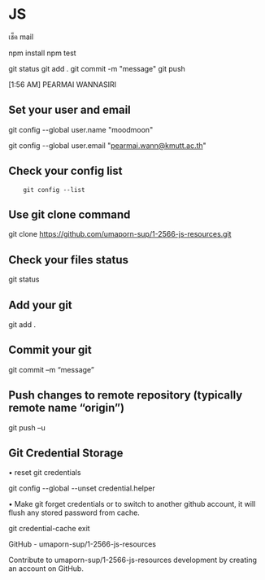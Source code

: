 # JS

เช็ค mail


npm install
npm test

git status
git add .
git commit -m "message"
git push

[1:56 AM] PEARMAI WANNASIRI

## Set your user and email

git config --global user.name "moodmoon"

git config --global user.email "pearmai.wann@kmutt.ac.th"

## Check your config list

        git config --list

## Use git clone command

git clone https://github.com/umaporn-sup/1-2566-js-resources.git

## Check your files status 

git status

## Add your git

git add .

## Commit your git

  git commit –m “message”

## Push changes to remote repository (typically remote name “origin”) 

  git push –u <remote name> <local branch name>

## Git Credential Storage

• reset git credentials

  git config --global --unset credential.helper

• Make git forget credentials or to switch to another github account, it will flush any stored password from cache.

  git credential-cache exit

GitHub - umaporn-sup/1-2566-js-resources

Contribute to umaporn-sup/1-2566-js-resources development by creating an account on GitHub.
